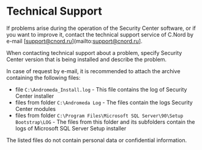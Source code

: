 # Technical Support

If problems arise during the operation of the Security Center software, or if you want to improve it, contact the technical support service of C.Nord by e-mail [support@cnord.ru](mailto:support@cnord.ru].

When contacting technical support about a problem, specify Security Center version that is being installed and describe the problem.

In case of request by e-mail, it is recommended to attach the archive containing the following files:

* file `C:\Andromeda_Install.log` - This file contains the log of Security Center installer
* files from folder `C:\Andromeda Log` - The files contain the logs Security Center modules
* files from folder `C:\Program Files\Microsoft SQL Server\90\Setup Bootstrap\LOG` - The files from this folder and its subfolders contain the logs of Microsoft SQL Server Setup installer

The listed files do not contain personal data or confidential information.
